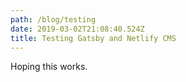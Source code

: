 ```yaml
---
path: /blog/testing
date: 2019-03-02T21:08:40.524Z
title: Testing Gatsby and Netlify CMS
---
```

Hoping this works.
